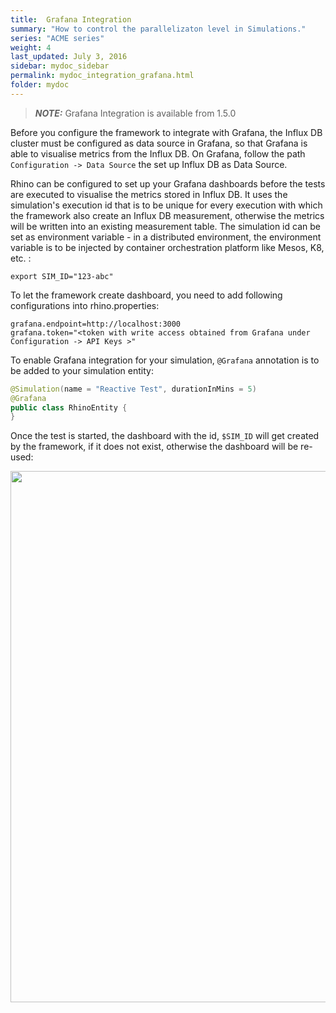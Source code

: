 ```yaml
---
title:  Grafana Integration
summary: "How to control the parallelizaton level in Simulations."
series: "ACME series"
weight: 4
last_updated: July 3, 2016
sidebar: mydoc_sidebar
permalink: mydoc_integration_grafana.html
folder: mydoc
---
```



> **_NOTE:_** Grafana Integration is available from 1.5.0

Before you configure the framework to integrate with Grafana, the Influx DB cluster must be configured as data source in Grafana, so that Grafana is able to visualise metrics from the Influx DB. On Grafana, follow the path `Configuration -> Data Source` the set up Influx DB as Data Source.

Rhino can be configured to set up your Grafana dashboards before the tests are executed to visualise the metrics stored in Influx DB. It uses the simulation's execution id that is to be unique for every execution with which the framework also create an Influx DB measurement, otherwise the metrics will be written into an existing measurement table. The simulation id can be set as environment variable - in a distributed environment, the environment variable is to be injected by container orchestration platform like Mesos, K8, etc. : 

```
export SIM_ID="123-abc"
```

To let the framework create dashboard, you need to add following configurations into rhino.properties:

```
grafana.endpoint=http://localhost:3000
grafana.token="<token with write access obtained from Grafana under Configuration -> API Keys >"
```

To enable Grafana integration for your simulation, `@Grafana` annotation is to be added to your simulation entity:

```java
@Simulation(name = "Reactive Test", durationInMins = 5)
@Grafana
public class RhinoEntity {
}
```

Once the test is started, the dashboard with the id, `$SIM_ID` will get created by the framework, if it does not exist, otherwise the dashboard will be re-used:

<p align="center">
  <img src="http://ryos.io/static/rhino_grafana.png"  width="850"/>
</p>